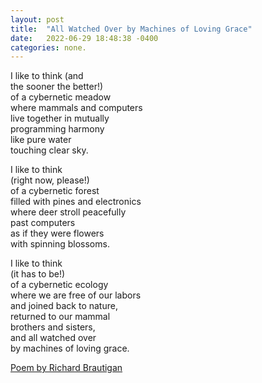 ```yaml
---
layout: post
title:  "All Watched Over by Machines of Loving Grace"
date:   2022-06-29 18:48:38 -0400
categories: none.
---
```


I like to think (and  
the sooner the better!)  
of a cybernetic meadow  
where mammals and computers  
live together in mutually  
programming harmony  
like pure water  
touching clear sky.  

I like to think  
(right now, please!)  
of a cybernetic forest  
filled with pines and electronics  
where deer stroll peacefully  
past computers  
as if they were flowers  
with spinning blossoms.  

I like to think  
(it has to be!)  
of a cybernetic ecology  
where we are free of our labors  
and joined back to nature,  
returned to our mammal  
brothers and sisters,  
and all watched over  
by machines of loving grace.  

 [Poem by Richard Brautigan][poem-link]


[poem-link]: https://allpoetry.com/All-Watched-Over-By-Machines-Of-Loving-Grace